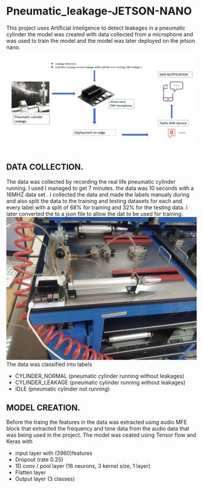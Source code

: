 # Pneumatic_leakage-JETSON-NANO
This project uses Artificial inteligence to detect leakages in a pneumatic cylinder the model was created with data collected from a microphone and was used to train the model and the model was later deployed on the jetson nano.
![THE PROJECTS FLOW DIAGRAM](https://github.com/Mainamathenge/Pneumatic_leakage-JETSON-NANO/blob/main/project%20images/project%20flow%201.PNG)

## DATA COLLECTION.
The data was collected by recording the real life pneumatic cylinder running. I used  I managed to get 7 minutes. the data was 10 seconds with a 16MHZ data set . I collected the data and made the labels manualy during and also split the data to the training and testing datasets for each and every label with a split of 68% for training and 32% for the testing data. i later converted the to a json file to allow the dat to be used for training.
![DATA COLLECTION](https://github.com/Mainamathenge/Pneumatic_leakage-JETSON-NANO/blob/main/project%20images/WhatsApp%20Image%202022-05-20%20at%201.59.45%20PM.jpeg)
The data was classified into labels 
* CYLINDER_NORMAL   (pneumatic cylinder running without leakages)
* CYLINDER_LEAKAGE  (pneumatic cylinder running without leakages)
* IDLE              (pneumatic cylinder not running)
## MODEL CREATION.
Before the traing the features in the data was extracted using audio MFE block that extracted the frequency and time data from the audio data that was being used in the project.
The model was ceated using Tensor flow and Keras with 
 * input layer with (3960)features 
 * Dropout (rate 0.25)
 * 1D conv / pool layer (16 neurons, 3 kernel size, 1 layer)
 * Flatten layer
 * Output layer (3 classes)


 

